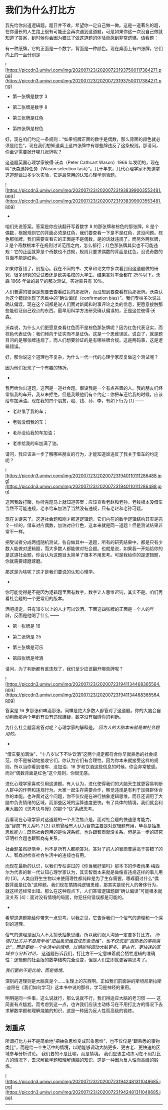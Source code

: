 # 我们为什么打比方

我先给你出道逻辑题。题目并不难，希望你一定自己做一做。这是一道著名的题，在你漫长的人生路上很有可能还会再次遇到这道题，可是如果你这一次没自己做就知道了答案，到时候你会因为错过了做这道题的体验而感到非常遗憾。请看题：

有一种纸牌，它的正面是一个数字，背面是一种颜色。现在桌面上有四张牌，它们向上的一面分别是 ——

![https://piccdn3.umiwi.com/img/202007/23/202007231937500117384271.png](https://piccdn3.umiwi.com/img/202007/23/202007231937500117384271.png)

* 第一张牌是数字 3

* 第二张牌是数字 8

* 第三张牌是红色

* 第四张牌是棕色

好，现在咱们约定一条规则：“如果纸牌正面的数字是偶数，那么背面的颜色就必须是红色”。现在我们想知道桌上这四张牌中有哪些牌违反了这条规则。那请问，你至少需要掀开哪几张牌呢？

这道题英国心理学家彼得·沃森（Peter Cathcart Wason）1966 年发明的，现在叫“沃森选择任务（Wason selection task）”。几十年来，几代心理学家不知道拿这道题做过多少次实验，它是最常用的认知心理学测验题。

![https://piccdn3.umiwi.com/img/202007/23/202007231938399003553481.png](https://piccdn3.umiwi.com/img/202007/23/202007231938399003553481.png)

*

咱们先说答案。答案是你应该翻开写着数字 8 的那张牌和棕色的那张牌。8 是个偶数，根据规则它的背面必须是红色，我们要查看一下是不是红色，这没问题。棕色那张牌，我们需要查看它的正面是不是偶数，是的话就违规了。而另外两张牌，3 是个奇数根本不在规则讨论范围之内，怎么都行；红色那张牌其实也不可能违规：它的正面就算是个奇数也不违规，规则只要求偶数的背面是红色，没说奇数的背面不能是红色。

如果你答错了，别担心。我在不同的书、文章和论文中多次看到用这道题做的研究，很多研究的受试者还是欧美名校的大学生，结果答对率全都在 25%以下。沃森 1966 年做的最早的那次测试，答对率只有 10%。

人们普遍的错误是想要去查看红色的那张牌，而没想到要查看棕色那张牌。沃森认为这个错误体现了思维中的“确认偏误（confirmation bias）”。我们专栏多次说过确认偏误，现在这个词都是说人们面对新闻和时事评论之类的信息，更愿意接触那些能验证自己观点的东西。最早用科学方法研究确认偏误的，正是这位彼得·沃森。

沃森说，为什么人们更愿意查看红色而不是棕色那张牌呢？因为红色代表证实，而棕色代表证伪：我们倾向于证实而不是证伪。这是一个思维误区。说白了，就是题目问的是哪张牌违规了，而人们想要验证的是有哪些牌合规。这是两码事，这是逻辑错误。

好，那你说这个道理也不复杂，为什么一代一代的心理学家反复做这个测试呢？

因为他们发现了一个有趣的转折。

*

我再给你出道题，这回是一道社会题。假设我是一个有点吝啬的人。我的朋友们经常借我的车开，我从未拒绝，但是我跟他们有个约定：你把车还给我的时候，应该给车加满油。现在我的四个朋友，赵、钱、孙、李，有如下行为 [1] ——

* 老赵借了我的车；

* 老钱没借我的车；

* 老孙没给我的车加油；

* 老李给我的车加满了油。

请问，我应该进一步了解哪些朋友的行为，才能知道谁违反了我关于借车的约定呢？

![https://piccdn3.umiwi.com/img/202007/23/202007231940110111286488.jpg](https://piccdn3.umiwi.com/img/202007/23/202007231940110111286488.jpg)

这回我敢打赌，你听完题马上就知道答案：应该查看老赵和老孙。老钱根本没借车当然不可能违规，老李给车加油了当然没有违规，只有老赵和老孙可疑。

现在关键来了。这道社会题和刚才那道逻辑题，它们内在的数学逻辑结构其实是完全一样的。借车对应偶数，加油对应红色，这本来就是同一道题！但是测试结果非常不一样。

把受试者分成两组随机测试，各自做其中一道题，所有的研究结果中，都是只有少数人能做对逻辑题，而大多数人都能做对社会题。也就是说，如果我一开始给你的是这道社会题，你会认为这题目太简单了根本不用思考。可是我给你的是逻辑题，你就需要琢磨琢磨。

那这是为啥呢？这才是我们要说的认知心理学。

*

你可能觉得是不是因为逻辑题里面有数字，数字让人思维迟钝，其实不是。咱们再看社会题的一个更常用的版本。

酒吧规定，只有18岁以上的人才可以饮酒。下面这四张牌的正面是一个人的年龄，反面是他喝了什么 ——

* 第一张牌是 16

* 第二张牌是 25

* 第三张牌是可乐

* 第四张牌是啤酒

请问，为了判断都有谁违规了，我们至少应该翻开哪些牌呢？

![https://piccdn3.umiwi.com/img/202007/23/202007231941134468365564.png](https://piccdn3.umiwi.com/img/202007/23/202007231941134468365564.png)

答案是 16 岁那张和啤酒那张。同样是绝大多数人都答对了这道题。你的大脑会自动判断那两个年龄有没有违规嫌疑，数字没有阻碍你的判断。

为什么社会题容易答对呢？心理学家的解释是， *因为人的大脑本来就是做社会题用的。*

*

“借车要加满油”、“十八岁以下不许饮酒”这两个规定都符合你早就熟悉的社会规范，你不是被动地接收它们，你认为它们有合理性。因为你本来就接受这样的规则，所以当你看到借车、没加油、16 岁和饮酒这些信息的时候，你会非常敏感。而对“偶数背面是红色”这个规则，你很无感。

进化心理学家喜欢引用这道题。有人认为，进化使得我们的大脑天生就更容易判断人群中的作弊和违规行为。大家一起生存需要合作，察觉违规是有利于加强群体合作的本能。也许面对这个问题，你不仅仅是在进行抽象逻辑思维，而且还调用了大脑中负责情绪的区域，而那些区域的运算速度更快。有了具体的情境，我们就会利用大脑的《思考快与慢》的那个“快”系统思考。

我看现在心理学家对这道题的一个关注焦点是，面对社会题的快速思考能力，跟“智商”有关系吗？[2] 以前曾经有人认为智商主要是对逻辑题有用，毕竟是抽象思维能力；既然社会题用的是快速系统，也许跟智商就没关系。但是进一步的研究证明社会题也跟智商有关系。

社会题虽然挺简单，也不是所有人都能答对。答对了的人的智商普遍高于答错了的人。智商对检查社会生活中的违规也有用。

而现在最新的认识，以我们专栏讲过的《你当我好骗吗》那本书的作者雨果·梅西尔为代表的新一代认知心理学家认为，其实智商本来就是做像查违规这样的事儿用的 [3]。人类自野生生物以来使用理性都纯粹是为了生存需要，哪琢磨过什么“偶数背面是红色”这种题。我们现在搞搞纯逻辑思维，那其实是现代人的奢侈行为，就这样还经常出错。那么在这种观点下，人们答错逻辑题跟“确认偏误”可能根本就没关系 [4]：面对没有情境的局面，你犯任何错误都是可能的。

*

希望这道题能给你带来一点思考。以我之见，它告诉我们一个俗气的道理和一个深刻的道理。

俗气的道理是因为人不太擅长抽象思维，所以我们跟人沟通一定要多打比方。 *所谓打比方并不是简单地“把抽象思维变成形象思维”，也不仅仅是“跟熟悉的事物类比”，而是要给一个生活中的情境，以期能够调动大脑更多、更古老、更快速的区域参与分析讨论。* 这道题告诉我们，打比方不一定意味着就会牺牲逻辑的准确性：逻辑题的社会版的数学结构完全没变，但是人们立即就更容易思考了。

 *我们要的不是比喻，而是情境。*

深刻的道理则是大脑真是个……生理上的东西啊。正如我们前面讲的斯坦尼斯拉斯·迪昂在《我们如何学习》这本书中说的那样，学习是神经的重用。

明明是同一件事，这么说就行，那么说就不行，我们得适应大脑的老习惯 —— 这简直有点尴尬。而考虑到这一点，也许我们应该主动练习在不用打比方的情况下去求解数学题和理解烧脑的知识，这是一种因为反人性而高级的锻炼。

## 划重点

所谓打比方并不是简单地“把抽象思维变成形象思维”，也不仅仅是“跟熟悉的事物类比”，而是给一个生活中的情境，以期能够调动大脑更多、更古老、更快速的区域参与分析讨论。
我们要的不是比喻，而是情境。
我们应该主动练习在不用打比方的情况下，去求解数学题和理解烧脑的知识，这是一种因为反人性而高级的锻炼。

![https://piccdn3.umiwi.com/img/202007/23/202007231942481311048685.jpg](https://piccdn3.umiwi.com/img/202007/23/202007231942481311048685.jpg)

---
